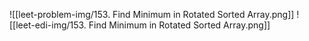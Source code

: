 
![[leet-problem-img/153. Find Minimum in Rotated Sorted Array.png]]
![[leet-edi-img/153. Find Minimum in Rotated Sorted Array.png]]